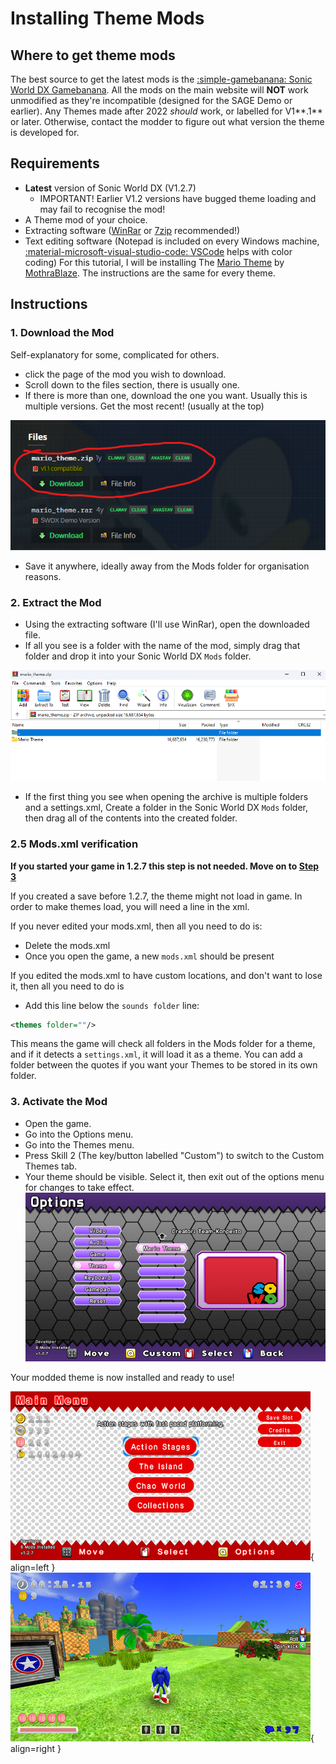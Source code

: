 # Installing Theme Mods

## Where to get theme mods

The best source to get the latest mods is the [:simple-gamebanana: Sonic World DX Gamebanana](https://gamebanana.com/mods/cats/2301).
All the mods on the main website will **NOT** work unmodified as they're incompatible (designed for the SAGE Demo or earlier). Any Themes made after 2022 *should* work, or labelled for V1**.1** or later.
Otherwise, contact the modder to figure out what version the theme is developed for.

## Requirements

- **Latest** version of Sonic World DX (V1.2.7)
  - IMPORTANT! Earlier V1.2 versions have bugged theme loading and may fail to recognise the mod!
- A Theme mod of your choice.
- Extracting software ([WinRar](https://www.win-rar.com/download.html?&L=0) or [7zip](https://7-zip.org/download.html) recommended!)
- Text editing software (Notepad is included on every Windows machine, [:material-microsoft-visual-studio-code: VSCode](https://code.visualstudio.com/) helps with color coding)
For this tutorial, I will be installing The [Mario Theme](https://gamebanana.com/mods/34202) by [MothraBlaze](https://gamebanana.com/members/1631514). The instructions are the same for every theme.

## Instructions

### 1. Download the Mod

Self-explanatory for some, complicated for others.

- click the page of the mod you wish to download.
- Scroll down to the files section, there is usually one.
- If there is more than one, download the one you want. Usually this is multiple versions. Get the most recent! (usually at the top)

![The Files Section](img/files.png)

- Save it anywhere, ideally away from the Mods folder for organisation reasons.

### 2. Extract the Mod
 
- Using the extracting software (I'll use WinRar), open the downloaded file.
- If all you see is a folder with the name of the mod, simply drag that folder and drop it into your Sonic World DX `Mods` folder.

![WinRar View](img/winrar.png)

- If the first thing you see when opening the archive is multiple folders and a settings.xml, Create a folder in the Sonic World DX `Mods` folder, then drag all of the contents into the created folder.

### 2.5 Mods.xml verification

**If you started your game in 1.2.7 this step is not needed. Move on to [Step 3](#3-activate-the-mod)**

If you created a save before 1.2.7, the theme might not load in game. In order to make themes load, you will need a line in the xml.

If you never edited your mods.xml, then all you need to do is:

- Delete the mods.xml
- Once you open the game, a new `mods.xml` should be present

If you edited the mods.xml to have custom locations, and don't want to lose it, then all you need to do is

- Add this line below the `sounds folder` line:

```xml
<themes folder=""/>
```

This means the game will check all folders in the Mods folder for a theme, and if it detects a `settings.xml`, it will load it as a theme.
You can add a folder between the quotes if you want your Themes to be stored in its own folder.

### 3. Activate the Mod

- Open the game.
- Go into the Options menu.
- Go into the Themes menu.
- Press Skill 2 (The key/button labelled "Custom") to switch to the Custom Themes tab.
- Your theme should be visible. Select it, then exit out of the options menu for changes to take effect.
![The Custom Themes Menu](img/optionscustom.png)

Your modded theme is now installed and ready to use!

![Mario Theme Menu](img/mariotheme.png){ align=left } ![Mario Theme HUD](img/mariotheme2.png){ align=right }
